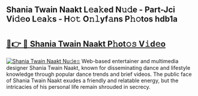 ## Shania Twain Naakt L𝚎a𝚔ed N𝚞𝚍e - Part-Jci Vi𝚍𝚎o L𝚎a𝚔s - H𝚘𝚝 O𝚗𝚕yf𝚊ns P𝚑𝚘tos hdb1a

# <h2><a href="http://kf9a9l.oniu.top/?m=Shania+Twain+Naakt">🔗👉 🔴 Shania Twain Naakt P𝚑ot𝚘𝚜 V𝚒d𝚎o</a></h2>

[![Shania Twain Naakt Nu𝚍e𝚜](https://i.imgur.com/0qMVB7G.gif)](http://kf9a9l.oniu.top/?m=Shania+Twain+Naakt)
Web-based entertainer and multimedia designer Shania Twain Naakt, known for disseminating dance and lifestyle knowledge through popular dance trends and brief videos. The public face of Shania Twain Naakt exudes a friendly and relatable energy, but the intricacies of his personal life remain shrouded in secrecy.  
